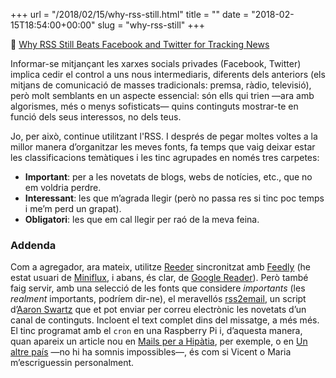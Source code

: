 +++
url = "/2018/02/15/why-rss-still.html"
title = ""
date = "2018-02-15T18:54:00+00:00"
slug = "why-rss-still"
+++

📎 [Why RSS Still Beats Facebook and Twitter for Tracking News](https://fieldguide.gizmodo.com/why-rss-feeds-still-beat-facebook-and-twitter-for-track-1800722740)

Informar-se mitjançant les xarxes socials privades (Facebook, Twitter) implica cedir el control a uns nous intermediaris, diferents dels anteriors (els mitjans de comunicació de masses tradicionals: premsa, ràdio, televisió), però molt semblants en un aspecte essencial: són ells qui trien —ara amb algorismes, més o menys sofisticats— quins continguts mostrar-te en funció dels seus interessos, no dels teus.

Jo, per això, continue utilitzant l'RSS. I després de pegar moltes voltes a la millor manera d’organitzar les meves fonts, fa temps que vaig deixar estar les classificacions temàtiques i les tinc agrupades en només tres carpetes:

  - **Important**: per a les novetats de blogs, webs de notícies, etc., que no em voldria perdre.
  - **Interessant**: les que m’agrada llegir (però no passa res si tinc poc temps i me’m perd un grapat).
  - **Obligatori**: les que em cal llegir per raó de la meva feina.

### Addenda

Com a agregador, ara mateix, utilitze [Reeder](http://reederapp.com) sincronitzat amb [Feedly](https://feedly.com) (he estat usuari de [Miniflux](https://miniflux.net), i abans, és clar, de [Google Reader](http://www.google.es/search?q=google+reader+is+dead)). Però també faig servir, amb una selecció de les fonts que considere *importants* (les *realment* importants, podríem dir-ne), el meravellós [rss2email](http://www.allthingsrss.com/rss2email/), un script d’[Aaron Swartz](https://ca.wikipedia.org/wiki/Aaron_Swartz) que et pot enviar per correu electrònic les novetats d’un canal de continguts. Incloent el text complet dins del missatge, a més més. El tinc programat amb el `cron` en una Raspberry Pi i, d’aquesta manera, quan apareix un article nou en [Mails per a Hipàtia](http://blocs.mesvilaweb.cat/vicent/), per exemple, o en [Un altre país](http://blocs.mesvilaweb.cat/marieta/) —no hi ha somnis impossibles—, és com si Vicent o Maria m’escriguessin personalment.
